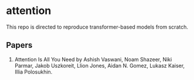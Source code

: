 # attention
This repo is directed to reproduce transformer-based models from scratch.

## Papers
1. Attention Is All You Need by Ashish Vaswani, Noam Shazeer, Niki Parmar, Jakob Uszkoreit, Llion Jones, Aidan N. Gomez, Lukasz Kaiser, Illia Polosukhin.
